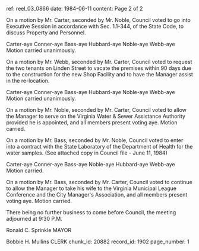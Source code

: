 ref: reel_03_0866
date: 1984-06-11
content: Page 2 of 2

On a motion by Mr. Carter, seconded by Mr. Noble, Council voted to go into Executive Session in accordance with Sec. 1.1-344, of the State Code, to discuss Property and Personnel.

Carter-aye Conner-aye Bass-aye Hubbard-aye Noble-aye Webb-aye Motion carried unanimously.

On a motion by Mr. Webb, seconded by Mr. Carter, Council voted to request the two tenants on Linden Street to vacate the premises within 90 days due to the construction for the new Shop Facility and to have the Manager assist in the re-location.

Carter-aye Conner-aye Bass-aye Hubbard-aye Noble-aye Webb-aye Motion carried unanimously.

On a motion by Mr. Noble, seconded by Mr. Carter, Council voted to allow the Manager to serve on the Virginia Water & Sewer Assistance Authority provided he is appointed, and all members present voting aye. Motion carried.

On a motion by Mr. Bass, seconded by Mr. Noble, Council voted to enter into a contract with the State Laboratory of the Department of Health for the water samples. (See attached copy in Council file - June 11, 1984)

Carter-aye Conner-aye Bass-aye Noble-aye Hubbard-aye Webb-aye Motion carried.

On a motion by Mr. Bass, seconded by Mr. Carter, Council voted to continue to allow the Manager to take his wife to the Virginia Municipal League Conference and the City Manager's Association, and all members present voting aye. Motion carried.

There being no further business to come before Council, the meeting adjourned at 9:30 P.M.

Ronald C. Sprinkle
MAYOR

Bobbie H. Mullins
CLERK
chunk_id: 20882
record_id: 1902
page_number: 1

